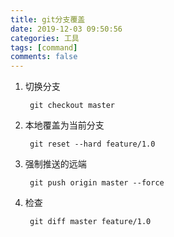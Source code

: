 ```yaml
---
title: git分支覆盖
date: 2019-12-03 09:50:56
categories: 工具
tags: [command]
comments: false
---
```


1. 切换分支

        git checkout master

2. 本地覆盖为当前分支

        git reset --hard feature/1.0

3. 强制推送的远端

        git push origin master --force

4. 检查
   
        git diff master feature/1.0